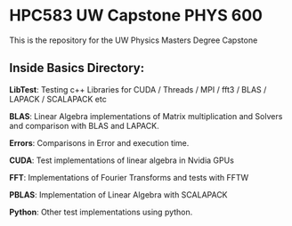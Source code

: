 # HPC583 UW Capstone PHYS 600
This is the repository for the UW Physics Masters Degree Capstone 

## Inside **Basics** Directory:

**LibTest**: Testing c++ Libraries for CUDA / Threads / MPI / fft3 / BLAS / LAPACK / SCALAPACK etc

**BLAS**: Linear Algebra implementations of Matrix multiplication and Solvers and comparison with BLAS and LAPACK. 

**Errors**: Comparisons in Error and execution time.

**CUDA**: Test implementations of linear algebra in Nvidia GPUs

**FFT**: Implementations of Fourier Transforms and tests with FFTW

**PBLAS**: Implementation of Linear Algebra with SCALAPACK

**Python**: Other test implementations using python.

